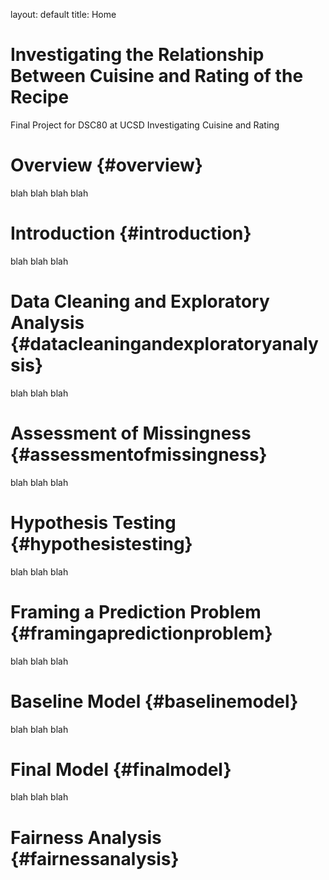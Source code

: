layout: default
title: Home

# Investigating the Relationship Between Cuisine and Rating of the Recipe
Final Project for DSC80 at UCSD
Investigating Cuisine and Rating
# Overview {#overview}
blah blah blah blah

# Introduction {#introduction}
blah blah blah 

# Data Cleaning and Exploratory Analysis {#datacleaningandexploratoryanalysis}
blah blah blah 

# Assessment of Missingness {#assessmentofmissingness}
blah blah blah 

# Hypothesis Testing {#hypothesistesting}
blah blah blah

# Framing a Prediction Problem {#framingapredictionproblem}
blah blah blah 

# Baseline Model {#baselinemodel}
blah blah blah

# Final Model {#finalmodel}
blah blah blah

# Fairness Analysis {#fairnessanalysis}
